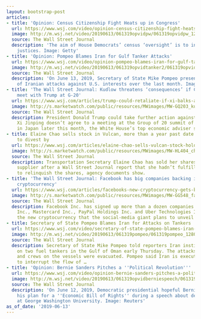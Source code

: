 ```yaml
---
layout: bootstrap-post
articles:
- title: 'Opinion: Census Citizenship Fight Heats up in Congress'
  url: https://www.wsj.com/video/opinion-census-citizenship-fight-heats-up-in-congress/9BC3DDEC-F80A-4791-9A01-7E87E6799B8E.html
  image: http://m.wsj.net/video/20190613/061319opvidpw/061319opvidpw_1280x720.jpg
  source: The Wall Street Journal
  description: 'The aim of House Democrats’ census ‘oversight’ is to influence the
    justices. Image: Getty'
- title: 'Opinion: Pompeo Blames Iran for Gulf Tanker Attacks'
  url: https://www.wsj.com/video/opinion-pompeo-blames-iran-for-gulf-tanker-attacks/61FDF0B5-DCC2-4034-8902-34B063C7613D.html
  image: http://m.wsj.net/video/20190613/061319opvidtanker2/061319opvidtanker2_1280x720.jpg
  source: The Wall Street Journal
  description: 'On June 13, 2019, Secretary of State Mike Pompeo presented a timeline
    of Iranian attacks against U.S. interests over the last month. Image: AP'
- title: 'The Wall Street Journal: Kudlow threatens ‘consequences’ if China’s Xi doesn’t
    meet with Trump at G-20'
  url: https://www.wsj.com/articles/trump-could-retaliate-if-xi-balks-at-trade-meeting-kudlow-says-11560459628
  image: http://s.marketwatch.com/public/resources/MWimages/MW-GQ203_kudlow_ZG_20180917163200.jpg
  source: The Wall Street Journal
  description: President Donald Trump could take further action against China if President
    Xi Jinping doesn’t agree to a meeting at the Group of 20 summit of leading economies
    in Japan later this month, the White House’s top economic adviser said Thursday.
- title: Elaine Chao sells stock in Vulcan, more than a year past date she pledged
    to divest by
  url: https://www.wsj.com/articles/elaine-chao-sells-vulcan-stock-holdings-11560464226
  image: http://s.marketwatch.com/public/resources/MWimages/MW-HL404_chao06_ZG_20190613184400.jpg
  source: The Wall Street Journal
  description: Transportation Secretary Elaine Chao has sold her shares in a paving-materials
    supplier after a Wall Street Journal report that she hadn’t fulfilled a pledge
    to relinquish the shares, agency documents show.
- title: 'The Wall Street Journal: Facebook has big companies backing its upcoming
    cryptocurrency'
  url: https://www.wsj.com/articles/facebooks-new-cryptocurrency-gets-big-backers-11560463312
  image: http://s.marketwatch.com/public/resources/MWimages/MW-GG548_facebo_ZG_20180329224559.jpg
  source: The Wall Street Journal
  description: Facebook Inc. has signed up more than a dozen companies including Visa
    Inc., Mastercard Inc., PayPal Holdings Inc. and Uber Technologies Inc. to back
    the new cryptocurrency that the social-media giant plans to unveil next week.
- title: Secretary of State Pompeo Blames Iran for Attacks on Tankers
  url: https://www.wsj.com/video/secretary-of-state-pompeo-blames-iran-for-attacks-on-tankers/FFAAFC5C-FEF9-4FDD-B655-102B4A652455.html
  image: http://m.wsj.net/video/20190613/061319pompeo/061319pompeo_1280x720.jpg
  source: The Wall Street Journal
  description: Secretary of State Mike Pompeo told reporters Iran instigated attacks
    on two fuel tankers in the Gulf of Oman early Thursday. The attacks started fires,
    and crews on the vessels were evacuated. Pompeo said Iran is executing a promise
    to interrupt the flow of …
- title: 'Opinion: Bernie Sanders Pitches a ''Political Revolution'''
  url: https://www.wsj.com/video/opinion-bernie-sanders-pitches-a-political-revolution/E821F67B-FB04-4071-9189-6350ED4EE96F.html
  image: http://m.wsj.net/video/20190613/061319opvidberniespeech/061319opvidberniespeech_1280x720.jpg
  source: The Wall Street Journal
  description: 'On June 12, 2019, Democratic presidential hopeful Bernie Sanders released
    his plan for a ''Economic Bill of Rights'' during a speech about democratic socialism
    at George Washington University. Image: Reuters'
as_of_date: '2019-06-13'
---
```



